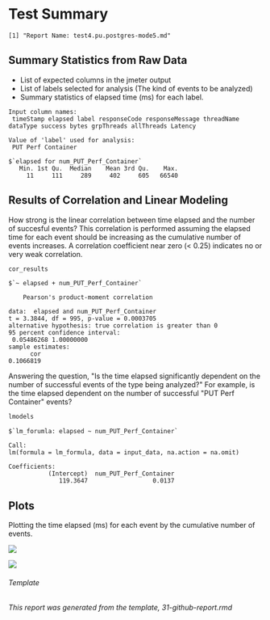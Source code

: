 Test Summary
================

    [1] "Report Name: test4.pu.postgres-mode5.md"

Summary Statistics from Raw Data
--------------------------------

-   List of expected columns in the jmeter output
-   List of labels selected for analysis (The kind of events to be analyzed)
-   Summary statistics of elapsed time (ms) for each label.

<!-- -->

    Input column names:
     timeStamp elapsed label responseCode responseMessage threadName dataType success bytes grpThreads allThreads Latency

    Value of 'label' used for analysis:
     PUT Perf Container

    $`elapsed for num_PUT_Perf_Container`
       Min. 1st Qu.  Median    Mean 3rd Qu.    Max. 
         11     111     289     402     605   66540 

Results of Correlation and Linear Modeling
------------------------------------------

How strong is the linear correlation between time elapsed and the number of succesful events? This correlation is performed assuming the elapsed time for each event should be increasing as the cumulative number of events increases. A correlation coefficient near zero (&lt; 0.25) indicates no or very weak correlation.

``` r
cor_results
```

    $`~ elapsed + num_PUT_Perf_Container`

        Pearson's product-moment correlation

    data:  elapsed and num_PUT_Perf_Container
    t = 3.3844, df = 995, p-value = 0.0003705
    alternative hypothesis: true correlation is greater than 0
    95 percent confidence interval:
     0.05486268 1.00000000
    sample estimates:
          cor 
    0.1066819 

Answering the question, "Is the time elapsed significantly dependent on the number of successful events of the type being analyzed?" For example, is the time elapsed dependent on the number of successful "PUT Perf Container" events?

``` r
lmodels
```

    $`lm_forumla: elapsed ~ num_PUT_Perf_Container`

    Call:
    lm(formula = lm_formula, data = input_data, na.action = na.omit)

    Coefficients:
               (Intercept)  num_PUT_Perf_Container  
                  119.3647                  0.0137  

Plots
-----

Plotting the time elapsed (ms) for each event by the cumulative number of events.

![](/home/grosscol/workspace/fcrepo_perf_analysis/build/test4.pu.postgres-mode5_files/figure-markdown_github/bin_plots-1.png)

![](/home/grosscol/workspace/fcrepo_perf_analysis/build/test4.pu.postgres-mode5_files/figure-markdown_github/dot_plots-1.png)

###### Template

*This report was generated from the template, 31-github-report.rmd*
